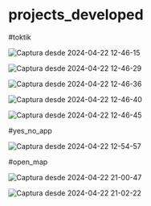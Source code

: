 # projects_developed



#toktik

![Captura desde 2024-04-22 12-46-15](https://github.com/paularellanom/projects_developed/assets/155793504/111887ac-98dd-44cd-a47e-3809dfb4482e)

![Captura desde 2024-04-22 12-46-29](https://github.com/paularellanom/projects_developed/assets/155793504/9d20e262-6f24-4033-a6d2-9202aef8765c)

![Captura desde 2024-04-22 12-46-36](https://github.com/paularellanom/projects_developed/assets/155793504/4ffd8f0c-f535-484f-8a74-ef67b9b2c2dd)

![Captura desde 2024-04-22 12-46-40](https://github.com/paularellanom/projects_developed/assets/155793504/f354bead-2ba0-48fc-911c-06f66968045a)

![Captura desde 2024-04-22 12-46-45](https://github.com/paularellanom/projects_developed/assets/155793504/50aab835-9945-47a0-a61a-94d07ba64936)



#yes_no_app

![Captura desde 2024-04-22 12-54-57](https://github.com/paularellanom/projects_developed/assets/155793504/16bb7db0-503a-455e-be19-303e77cd8d2e)



#open_map

![Captura desde 2024-04-22 21-00-47](https://github.com/paularellanom/projects_developed/assets/155793504/61e650af-88c0-47e2-af31-c59c475777d8)

![Captura desde 2024-04-22 21-02-22](https://github.com/paularellanom/projects_developed/assets/155793504/a82b95d6-f668-4808-8569-9fcd509ee9d6)







